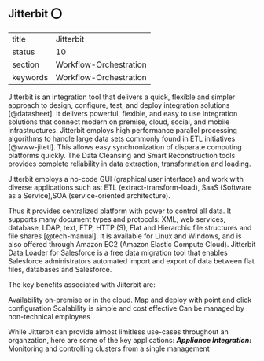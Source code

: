 ## Jitterbit :o:


|          |                        |
| -------- | ---------------------- |
| title    | Jitterbit              | 
| status   | 10                     |
| section  | Workflow-Orchestration |
| keywords | Workflow-Orchestration |



Jitterbit is an integration tool that delivers a quick, flexible and
simpler approach to design, configure, test, and deploy integration
solutions [@datasheet].  It delivers powerful, flexible, and easy
to use integration solutions that connect modern on premise, cloud,
social, and mobile infrastructures. Jitterbit employs high performance
parallel processing algorithms to handle large data sets commonly
found in ETL initiatives [@www-jitetl]. This allows easy
synchronization of disparate computing platforms quickly. The Data
Cleansing and Smart Reconstruction tools provides complete reliability
in data extraction, transformation and loading.

Jitterbit employs a no-code GUI (graphical user interface) and work
with diverse applications such as: ETL (extract-transform-load), SaaS
(Software as a Service),SOA (service-oriented architecture).

Thus it provides centralized platform with power to control all
data. It supports many document types and protocols: XML, web
services, database, LDAP, text, FTP, HTTP (S), Flat and Hierarchic
file structures and file shares [@tech-manual]. It is available
for Linux and Windows, and is also offered through Amazon EC2 (Amazon
Elastic Compute Cloud). Jitterbit Data Loader for Salesforce is a free
data migration tool that enables Salesforce administrators automated
import and export of data between flat files, databases and
Salesforce.

The key benefits associated with Jiiterbit are:

Availability on-premise or in the cloud.
Map and deploy with point and click configuration
Scalability is simple and cost effective
Can be managed by non-technical employees

While Jitterbit can provide almost limitless use-cases throughout an 
organzation, here are some of the key applications:
_**Appliance Integration:**_ Monitoring and controlling clusters from a single management



